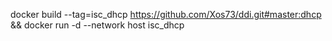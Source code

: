 docker build --tag=isc_dhcp https://github.com/Xos73/ddi.git#master:dhcp && docker run -d --network host isc_dhcp
